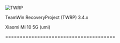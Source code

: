 ![TWRP](https://gizchina.it/wp-content/uploads/2020/06/twrp-3-4-0-realme-oppo-aggiornamento-01.jpg "TWRP")

TeamWin RecoveryProject (TWRP) 3.4.x

Xiaomi Mi 10 5G (umi)

======================================
